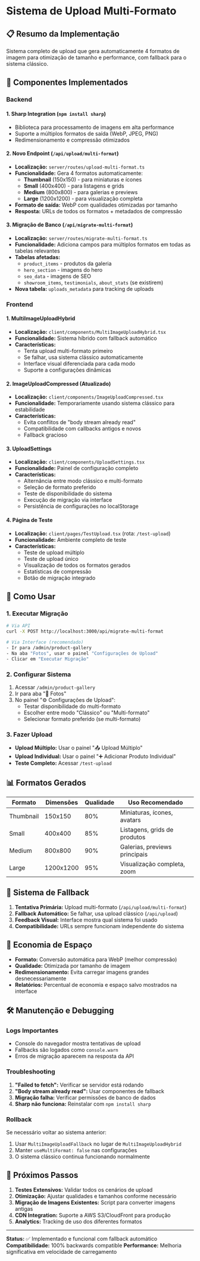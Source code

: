 # Sistema de Upload Multi-Formato

## 📋 Resumo da Implementação

Sistema completo de upload que gera automaticamente 4 formatos de imagem para otimização de tamanho e performance, com fallback para o sistema clássico.

## 🔧 Componentes Implementados

### Backend

#### 1. **Sharp Integration** (`npm install sharp`)
- Biblioteca para processamento de imagens em alta performance
- Suporte a múltiplos formatos de saída (WebP, JPEG, PNG)
- Redimensionamento e compressão otimizados

#### 2. **Novo Endpoint** (`/api/upload/multi-format`)
- **Localização:** `server/routes/upload-multi-format.ts`
- **Funcionalidade:** Gera 4 formatos automaticamente:
  - **Thumbnail** (150x150) - para miniaturas e ícones
  - **Small** (400x400) - para listagens e grids
  - **Medium** (800x800) - para galerias e previews
  - **Large** (1200x1200) - para visualização completa
- **Formato de saída:** WebP com qualidades otimizadas por tamanho
- **Resposta:** URLs de todos os formatos + metadados de compressão

#### 3. **Migração de Banco** (`/api/migrate-multi-format`)
- **Localização:** `server/routes/migrate-multi-format.ts`
- **Funcionalidade:** Adiciona campos para múltiplos formatos em todas as tabelas relevantes
- **Tabelas afetadas:**
  - `product_items` - produtos da galeria
  - `hero_section` - imagens do hero
  - `seo_data` - imagens de SEO
  - `showroom_items`, `testimonials`, `about_stats` (se existirem)
- **Nova tabela:** `uploads_metadata` para tracking de uploads

### Frontend

#### 1. **MultiImageUploadHybrid** 
- **Localização:** `client/components/MultiImageUploadHybrid.tsx`
- **Funcionalidade:** Sistema híbrido com fallback automático
- **Características:**
  - Tenta upload multi-formato primeiro
  - Se falhar, usa sistema clássico automaticamente
  - Interface visual diferenciada para cada modo
  - Suporte a configurações dinâmicas

#### 2. **ImageUploadCompressed (Atualizado)**
- **Localização:** `client/components/ImageUploadCompressed.tsx` 
- **Funcionalidade:** Temporariamente usando sistema clássico para estabilidade
- **Características:**
  - Evita conflitos de "body stream already read"
  - Compatibilidade com callbacks antigos e novos
  - Fallback gracioso

#### 3. **UploadSettings**
- **Localização:** `client/components/UploadSettings.tsx`
- **Funcionalidade:** Painel de configuração completo
- **Características:**
  - Alternância entre modo clássico e multi-formato
  - Seleção de formato preferido
  - Teste de disponibilidade do sistema
  - Execução de migração via interface
  - Persistência de configurações no localStorage

#### 4. **Página de Teste**
- **Localização:** `client/pages/TestUpload.tsx` (rota: `/test-upload`)
- **Funcionalidade:** Ambiente completo de teste
- **Características:**
  - Teste de upload múltiplo
  - Teste de upload único
  - Visualização de todos os formatos gerados
  - Estatísticas de compressão
  - Botão de migração integrado

## 🚀 Como Usar

### 1. **Executar Migração**
```bash
# Via API
curl -X POST http://localhost:3000/api/migrate-multi-format

# Via Interface (recomendado)
- Ir para /admin/product-gallery
- Na aba "Fotos", usar o painel "Configurações de Upload"
- Clicar em "Executar Migração"
```

### 2. **Configurar Sistema**
1. Acessar `/admin/product-gallery`
2. Ir para aba "📸 Fotos"
3. No painel "⚙️ Configurações de Upload":
   - Testar disponibilidade do multi-formato
   - Escolher entre modo "Clássico" ou "Multi-formato"
   - Selecionar formato preferido (se multi-formato)

### 3. **Fazer Upload**
- **Upload Múltiplo:** Usar o painel "📤 Upload Múltiplo"
- **Upload Individual:** Usar o painel "➕ Adicionar Produto Individual"
- **Teste Completo:** Acessar `/test-upload`

## 📊 Formatos Gerados

| Formato | Dimensões | Qualidade | Uso Recomendado |
|---------|-----------|-----------|-----------------|
| Thumbnail | 150x150 | 80% | Miniaturas, ícones, avatars |
| Small | 400x400 | 85% | Listagens, grids de produtos |
| Medium | 800x800 | 90% | Galerias, previews principais |
| Large | 1200x1200 | 95% | Visualização completa, zoom |

## 🔄 Sistema de Fallback

1. **Tentativa Primária:** Upload multi-formato (`/api/upload/multi-format`)
2. **Fallback Automático:** Se falhar, usa upload clássico (`/api/upload`)
3. **Feedback Visual:** Interface mostra qual sistema foi usado
4. **Compatibilidade:** URLs sempre funcionam independente do sistema

## 💾 Economia de Espaço

- **Formato:** Conversão automática para WebP (melhor compressão)
- **Qualidade:** Otimizada por tamanho de imagem
- **Redimensionamento:** Evita carregar imagens grandes desnecessariamente
- **Relatórios:** Percentual de economia e espaço salvo mostrados na interface

## 🛠️ Manutenção e Debugging

### Logs Importantes
- Console do navegador mostra tentativas de upload
- Fallbacks são logados como `console.warn`
- Erros de migração aparecem na resposta da API

### Troubleshooting
1. **"Failed to fetch":** Verificar se servidor está rodando
2. **"Body stream already read":** Usar componentes de fallback
3. **Migração falha:** Verificar permissões de banco de dados
4. **Sharp não funciona:** Reinstalar com `npm install sharp`

### Rollback
Se necessário voltar ao sistema anterior:
1. Usar `MultiImageUploadFallback` no lugar de `MultiImageUploadHybrid`
2. Manter `useMultiFormat: false` nas configurações
3. O sistema clássico continua funcionando normalmente

## 🎯 Próximos Passos

1. **Testes Extensivos:** Validar todos os cenários de upload
2. **Otimização:** Ajustar qualidades e tamanhos conforme necessário
3. **Migração de Imagens Existentes:** Script para converter imagens antigas
4. **CDN Integration:** Suporte a AWS S3/CloudFront para produção
5. **Analytics:** Tracking de uso dos diferentes formatos

---

**Status:** ✅ Implementado e funcional com fallback automático
**Compatibilidade:** 100% backwards compatible
**Performance:** Melhoria significativa em velocidade de carregamento
